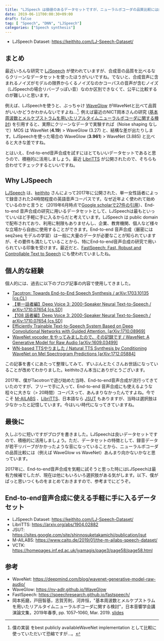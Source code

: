 ```yaml
---
title: "LJSpeech は価値のあるデータセットですが、ニューラルボコーダの品質比較には向かないと思います"
date: 2019-06-11T00:00:30+09:00
draft: false
tag: [ "Speech", "DNN", "LJSpeech"]
categories: ["Speech synthesis"]
---
```


- LJSpeech Dataset: https://keithito.com/LJ-Speech-Dataset/

## まとめ

最近いろんな研究で [LJSpeech](https://keithito.com/LJ-Speech-Dataset/) が使われていますが、合成音の品質を比べるならクリーンなデータセットを使ったほうがいいですね。でないと、合成音声に含まれるノイズがモデルの限界からくるノイズなのかコーパスの音声が含むノイズ（LJSpeechの場合リバーブっぽい音）なのか区別できなくて、公平に比較するのが難しいと思います。

例えば、LJSpeechを使うと、ぶっちゃけ [WaveGlow](https://nv-adlr.github.io/WaveGlow) がWaveNetと比べて品質がいいかどうかわかんないですよね…[^1].
例えば最近のNICT岡本さんの研究 ([基本周波数とメルケプストラムを用いたリアルタイムニューラルボコーダに関する検討]( https://www.slideshare.net/Takuma_OKAMOTO/ss-135604814)) を引用すると、実際にクリーンなデータで実験すれば（Noise shaping なしで）MOS は WaveNet (**4.19**) > WaveGlow (3.27) と、結構な差が出たりします。LJSpeechを使った場合の WaveGlow (**3.961**) > WaveNet (3.885) と比べると大きな差ですね。

[^1]: 僕の実装 をbest publicly availableWaveNet implementation として比較に使っていただいて恐縮ですが…。

とはいえ、End-to-end音声合成を試すにはとてもいいデータセットであると思うので、積極的に活用しましょう。最近 [LibriTTS](https://arxiv.org/abs/1904.02882) が公開されたので、そちらも合わせてチェックするといいですね。

## Why LJSpeech

[LJSpeech](https://keithito.com/LJ-Speech-Dataset/) は、[keithito](https://keithito.com/) さんによって2017年に公開された、単一女性話者によって録音された24時間程度の英語音声コーパスです。なぜ近年よく使われて始めているのかと言うと（2019年6月時点で[Google scholarで27件の引用](https://scholar.google.co.jp/scholar?cites=8632543993730273058)）、End-to-end 音声合成の研究に用いるデータセットとして、LJSpeechは最もといっていいほど手軽に手に入るからだと考えています。LJSpeech は public domainで配布されており、利用に制限もありませんし、企業、教育機関、個人など様々な立場から自由に使用することができます。End-to-end 音声合成（厳密にはseq2seq モデルの学習）は一般に大量のデータが必要なことが知られていますが、その要件も満たしていることから、特にEnd-to-end音声合成の研究で用いられている印象を受けます。最近だと、[FastSpeech: Fast, Robust and Controllable Text to Speech](https://speechresearch.github.io/fastspeech/) にも使われていましたね。


## 個人的な経験

個人的には、過去に以下のブログ記事の内容で使用してきました。

- [Tacotron: Towards End-to-End Speech Synthesis / arXiv:1703.10135 [cs.CL]](https://r9y9.github.io/blog/2017/10/15/tacotron/)
- [【単一話者編】Deep Voice 3: 2000-Speaker Neural Text-to-Speech / arXiv:1710.07654 [cs.SD]](https://r9y9.github.io/blog/2017/12/13/deepvoice3/)
- [【108 話者編】Deep Voice 3: 2000-Speaker Neural Text-to-Speech / arXiv:1710.07654 [cs.SD]](https://r9y9.github.io/blog/2017/12/22/deepvoice3_multispeaker/)
- [Efficiently Trainable Text-to-Speech System Based on Deep Convolutional Networks with Guided Attention. [arXiv:1710.08969]](https://r9y9.github.io/blog/2017/11/23/dctts/)
- [WaveNet vocoder をやってみましたので、その記録です / WaveNet: A Generative Model for Raw Audio [arXiv:1609.03499]](https://r9y9.github.io/blog/2018/01/28/wavenet_vocoder/)
- [WN-based TTSやりました / Natural TTS Synthesis by Conditioning WaveNet on Mel Spectrogram Predictions [arXiv:1712.05884]](https://r9y9.github.io/blog/2018/05/20/tacotron2/)

この記事を書くにあたって整理してみて、ずいぶんとたくさんお世話になっていることが改めてわかりました。keithitoさん本当にありがとうございます。

2017年、僕がTacotronで遊び始めた当時、End-to-end音声合成が流行ってきていたのですが、フリーで手に入って、End-to-end 音声合成にも使えるような程々に大きな（> 20時間）コーパスって、あんまりなかったんですよね。今でこそ [M-AILABS](https://www.caito.de/2019/01/the-m-ailabs-speech-dataset/) 、[LibriTTS](https://arxiv.org/abs/1904.02882)、日本語なら [JSUT](https://sites.google.com/site/shinnosuketakamichi/publication/jsut) もありますが、当時は選択肢は少なかったと記憶しています。今はいい時代になってきていますね。

## 最後に

久しぶりに短いですがブログを書きました。LJSpeechは良いデータセットですので、積極的に活用しましょう。ただ、データセットの特徴として、録音データが若干リバーブがかかったような音になっていることから、ニューラルボコーダの品質比較には（例えば WaveGlow vs WaveNet）あんまり向かないかなと思っています。

2017年に、End-to-end音声合成を気軽に試そうと思った時にはLJSpeechは最有力候補でしたが、現在は他にもいろいろ選択肢がある気がします。以下、僕がぱっと思いつくものをまとめておきますので、参考までにどうぞ。

## End-to-end音声合成に使える手軽に手に入るデータセット

- LJSpeech Dataset: https://keithito.com/LJ-Speech-Dataset/
- LibriTTS: https://arxiv.org/abs/1904.02882
- JSUT: https://sites.google.com/site/shinnosuketakamichi/publication/jsut
- M-AILABS: https://www.caito.de/2019/01/the-m-ailabs-speech-dataset/
- VCTK: https://homepages.inf.ed.ac.uk/jyamagis/page3/page58/page58.html

## 参考

- WaveNet: https://deepmind.com/blog/wavenet-generative-model-raw-audio/
- WaveGlow: https://nv-adlr.github.io/WaveGlow
- FastSpeech: https://speechresearch.github.io/fastspeech/
- 岡本拓磨，戸田智基，志賀芳則，河井恒，"基本周波数とメルケプストラムを用いたリアルタイムニューラルボコーダに関する検討"，日本音響学会講演論文集，2019年春季, pp. 1057–1060, Mar. 2019. [slides](https://www.slideshare.net/Takuma_OKAMOTO/ss-135604814)
